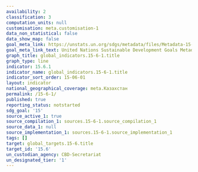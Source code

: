 ```yaml
---
availability: 2
classification: 3
computation_units: null
customisation: meta.customisation-1
data_non_statistical: false
data_show_map: false
goal_meta_link: https://unstats.un.org/sdgs/metadata/files/Metadata-15-06-01.pdf
goal_meta_link_text: United Nations Sustainable Development Goals Metadata (pdf 456kB)
graph_title: global_indicators.15-6-1.title
graph_type: line
indicator: 15.6.1
indicator_name: global_indicators.15-6-1.title
indicator_sort_order: 15-06-01
layout: indicator
national_geographical_coverage: meta.Казахстан
permalink: /15-6-1/
published: true
reporting_status: notstarted
sdg_goal: '15'
source_active_1: true
source_compilation_1: sources.15-6-1.source_compilation_1
source_data_1: null
source_implementation_1: sources.15-6-1.source_implementation_1
tags: []
target: global_targets.15-6.title
target_id: '15.6'
un_custodian_agency: CBD-Secretariat
un_designated_tier: '1'
---
```

